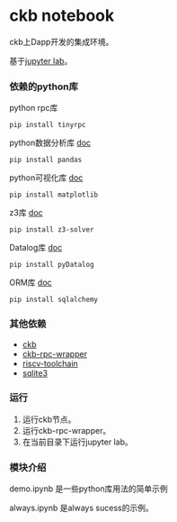 # ckb notebook
ckb上Dapp开发的集成环境。

基于[jupyter lab](https://jupyterlab.readthedocs.io/en/stable/)。

### 依赖的python库

python rpc库

```
pip install tinyrpc
```

python数据分析库 [doc](https://www.pypandas.cn/docs/getting_started/10min.html)

```
pip install pandas
```

python可视化库 [doc](https://www.runoob.com/w3cnote/matplotlib-tutorial.html)

```
pip install matplotlib
```

z3库 [doc](https://arabelatso.github.io/2018/06/14/Z3%20API%20in%20Python/)

```
pip install z3-solver
```

Datalog库 [doc](https://blog.csdn.net/blmoistawinde/article/details/80864711)

```
pip install pyDatalog
```

ORM库 [doc](https://www.osgeo.cn/sqlalchemy/orm/tutorial.html)

```
pip install sqlalchemy
```

### 其他依赖

- [ckb](https://github.com/nervosnetwork/ckb)
- [ckb-rpc-wrapper](https://github.com/rink1969/ckb-rpc-wrapper)
- [riscv-toolchain](https://github.com/nervosnetwork/ckb-riscv-gnu-toolchain)
- [sqlite3](https://www.sqlite.org)

### 运行

1. 运行ckb节点。
2. 运行ckb-rpc-wrapper。
3. 在当前目录下运行jupyter lab。

### 模块介绍

demo.ipynb 是一些python库用法的简单示例

always.ipynb 是always sucess的示例。

